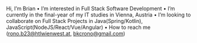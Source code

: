 Hi, I’m Brian
• I’m interested in Full Stack Software Development
• I’m currently in the final-year of my IT studies in Vienna, Austria
• I’m looking to collaborate on Full Stack Projects in Java(Spring/Kotlin), JavaScript(NodeJS/React/Vue/Angular)
• How to reach me (rono.b23@htlwienwest.at, bkcrono@gmail.com)

<!---
brianronock/brianronock is a ✨ special ✨ repository because its `README.md` (this file) appears on your GitHub profile.
You can click the Preview link to take a look at your changes.
--->
